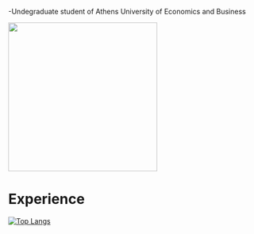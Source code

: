-Undegraduate student of Athens University of Economics and Business

<img id = "simple_gif" src="https://media.giphy.com/media/qgQUggAC3Pfv687qPC/giphy.gif" width="300" height="300" float= right/>


Experience
==========
[![Top Langs](https://github-readme-stats.vercel.app/api/top-langs/?username=alexegiev&langs_count=5&theme=tokyonight)](https://github.com/anuraghazra/github-readme-stats)



<style>
  #simple_gif{
    position = right;  
  } 
</style>